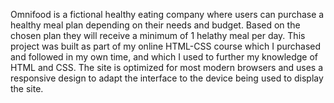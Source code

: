 Omnifood is a fictional healthy eating company where users can purchase a healthy meal plan depending on their needs and budget. Based on the chosen plan they will receive a minimum of 1 helathy meal per day.
This project was built as part of my online HTML-CSS course which I purchased and followed in my own time, and which I used to further my knowledge of HTML and CSS.
The site is optimized for most modern browsers and uses a responsive design to adapt the interface to the device being used to display the site. 
